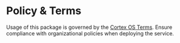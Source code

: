 # Policy & Terms
Usage of this package is governed by the [Cortex OS Terms](../../LICENSE). Ensure compliance with organizational policies when deploying the service.
